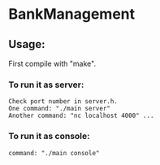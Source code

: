 # BankManagement

## Usage: 
  First compile with "make". 
  
  ### To run it as server: 
    Check port number in server.h. 
    One command: "./main server" 
    Another command: "nc localhost 4000" ... 
    
  ### To run it as console: 
    command: "./main console" 
